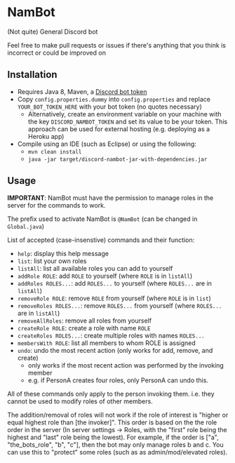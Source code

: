 # NamBot
(Not quite) General Discord bot

Feel free to make pull requests or issues if there's anything that you think is incorrect or could be improved on

## Installation
- Requires Java 8, Maven, a [Discord bot token](https://github.com/reactiflux/discord-irc/wiki/Creating-a-discord-bot-&-getting-a-token)
- Copy `config.properties.dummy` into `config.properties` and replace `YOUR_BOT_TOKEN_HERE` with your bot token (no quotes necessary)
	- Alternatively, create an environment variable on your machine with the key `DISCORD_NAMBOT_TOKEN` and set its value to be your token. This approach can be used for external hosting (e.g. deploying as a Heroku app)
- Compile using an IDE (such as Eclipse) or using the following:
	- `mvn clean install`
	- `java -jar target/discord-nambot-jar-with-dependencies.jar`

## Usage
**IMPORTANT**: NamBot must have the permission to manage roles in the server for the commands to work.

The prefix used to activate NamBot is `@NamBot` (can be changed in `Global.java`)

List of accepted (case-insenstive) commands and their function:
- `help`: display this help message
- `list`: list your own roles
- `listAll`: list all available roles you can add to yourself
- `addRole ROLE`: add `ROLE` to yourself (where `ROLE` is in `listAll`)
- `addRoles ROLES...`: add `ROLES...` to yourself (where `ROLES...` are in `listAll`)
- `removeRole ROLE`: remove `ROLE` from yourself (where `ROLE` is in `list`)
- `removeRoles ROLES...`: remove `ROLES...` from yourself (where `ROLES...` are in `listAll`)
- `removeAllRoles`: remove all roles from yourself
- `createRole ROLE`: create a role with name `ROLE`
- `createRoles ROLES...`: create multiple roles with names `ROLES...`
- `membersWith ROLE`: list all members to whom ROLE is assigned
- `undo`: undo the most recent action (only works for add, remove, and create)
  - only works if the most recent action was performed by the invoking member
  - e.g. if PersonA creates four roles, only PersonA can undo this.

All of these commands only apply to the person invoking them. i.e. they cannot be used to modify roles of other members.

The addition/removal of roles will not work if the role of interest is "higher or equal highest role than [the invoker]". This order is based on the the role order in the server (In server settings -> Roles, with the "first" role being the highest and "last" role being the lowest). For example, if the order is ["a", "the\_bots\_role", "b", "c"], then the bot may only manage roles b and c. You can use this to "protect" some roles (such as as admin/mod/elevated roles). 
